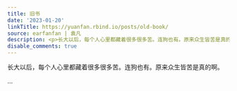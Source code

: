 ```yaml
---
title: 旧书
date: '2023-01-20'
linkTitle: https://yuanfan.rbind.io/posts/old-book/
source: earfanfan | 袁凡
description: <p>长大以后，每个人心里都藏着很多很多苦。连狗也有。原来众生皆苦是真的啊。</p> ...
disable_comments: true
---
```

<p>长大以后，每个人心里都藏着很多很多苦。连狗也有。原来众生皆苦是真的啊。</p> ...